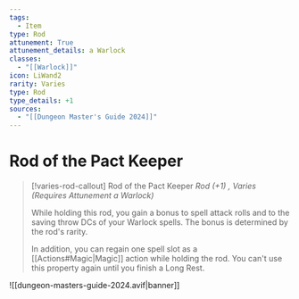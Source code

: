 ```yaml
---
tags:
  - Item
type: Rod
attunement: True
attunement_details: a Warlock
classes:
  - "[[Warlock]]"
icon: LiWand2
rarity: Varies
type: Rod
type_details: +1
sources: 
  - "[[Dungeon Master's Guide 2024]]"
---
```

# Rod of the Pact Keeper
>[!varies-rod-callout] Rod of the Pact Keeper
>_Rod (+1) , Varies (Requires Attunement a Warlock)_
>
>While holding this rod, you gain a bonus to spell attack rolls and to the saving throw DCs of your Warlock spells. The bonus is determined by the rod's rarity.
>
>In addition, you can regain one spell slot as a [[Actions#Magic\|Magic]] action while holding the rod. You can't use this property again until you finish a Long Rest.
>


![[dungeon-masters-guide-2024.avif|banner]]